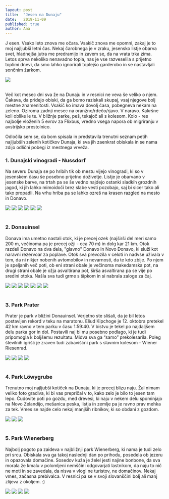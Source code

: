 ```yaml
---
layout: post
title:  "Jesen na Dunaju"
date:   2019-11-09
published: true
author: Ana
---
```


<p class="intro"><span class="dropcap">J</span>
 esen. Vsako leto znova me očara. Vsakič znova me opomni, zakaj je to moj najljubši letni čas. Nekaj čarobnega je v zraku, jesensko listje obarva svet, hladnejša jutra me predramijo in zavem se, da na vrata trka zima. Letos sprva nekoliko nenavadno topla, nas je vse razveselila s prijetno toplimi dnevi, da smo lahko ignorirali toplejšo garderobo in se nastavljali sončnim žarkom.</p> 


<div class="photoset-grid" data-layout="1">
    <img src="{{ '/assets/images/34dunaj/013.jpg' | relative_url }}" data-title="" data-lightbox="gr1">
</div><br/>

Več kot mesec dni sva že na Dunaju in v resnici ne veva še veliko o njem. Čakava, da pridejo obiski, da ga bomo raziskali skupaj, vsaj njegove bolj mestne znamenitosti. Vsakič ko imava dovolj časa, pobegneva nekam na zeleno. Oziroma zadnji mesec na oranžno/rdečo/rjavo. V naravo. Kakršne koli oblike le te. V bližnje parke, peš, tekajoč ali s kolesom. Kolo - res najbolje vloženih 5 evrov za Flixbus, vredno vsega napora ob migriranju v avstrijsko prestolnico. 

Odločila sem se, da bom spisala in predstavila trenutni seznam petih najljubših zelenih kotičkov Dunaja, ki sva jih zaenkrat obiskala in se nama zdijo odlični pobegi iz mestnega vrveža.


### 1. Dunajski vinogradi - Nussdorf

Na severu Dunaja se po hribih tik ob mestu vijejo vinogradi, ki so v jesenskem času še posebno prijetno doživetje. Listje je obarvano v jesenske barve, na trtah pa se še vedno najdejo ostanki sladkih grozdnih jagod, ki jih lahko mimoidoči brez slabe vesti pozobajo, saj bi sicer tako ali tako propadli. Na vrhu hriba pa se lahko ozreš na krasen razgled na mesto in Donavo.


<div class="photoset-grid" data-layout="123">
    <img src="{{ '/assets/images/34dunaj/001.jpg' | relative_url }}" data-title="Na dan vseh svetih sva se med vinogradi spominjala vseh, ki jih danes ni več med nami. Razmišljala sva o lepih spominih na njih in mislila na vse, ki jih izguba še vedno močno boli <3 ..." data-lightbox="gr1">
    <img src="{{ '/assets/images/34dunaj/002.jpg' | relative_url }}" data-title="" data-lightbox="gr1">
    <img src="{{ '/assets/images/34dunaj/017.jpg' | relative_url }}" data-title="Kosilo med trtami." data-lightbox="gr1">
    <img src="{{ '/assets/images/34dunaj/018.jpg' | relative_url }}" data-title="Mali grozdki so ostali pozabljeni na trtah." data-lightbox="gr1">
    <img src="{{ '/assets/images/34dunaj/003.jpg' | relative_url }}" data-title="Pogled na Dunaj in Donavo." data-lightbox="gr1">
    <img src="{{ '/assets/images/34dunaj/004.jpg' | relative_url }}" data-title="" data-lightbox="gr1">
</div><br/>

### 2. Donauinsel 

Donava ima umetno nastali otok, ki je precej ozek (najširši del meri samo 200 m, večinoma pa je precej ožji - cca 70 m) in dolg kar 21 km. Otok razdeli Donavo na dva dela, "glavno" Donavo in Novo Donavo, ki služi kot naravni rezervoar za poplave. Otok sva prevozila v celoti in nadvse uživala v tem, da ni nikjer nobenih avtomobilov in nevarnosti, da te kdo zbije. Po njem je speljanih več poti, ob eni strani obale je večinoma makedamska pot, na drugi strani obale je ožja asvaltirana pot, širša asvaltirana pa se vije po sredini otoka. Našla sva tudi grme s šipkom in si nabrala zaloge za čaj.  


<div class="photoset-grid" data-layout="1231">
    <img src="{{ '/assets/images/34dunaj/023.jpg' | relative_url }}" data-title="" data-lightbox="gr1">
    <img src="{{ '/assets/images/34dunaj/021.jpg' | relative_url }}" data-title="Tudi počitek je potreben." data-lightbox="gr1">
    <img src="{{ '/assets/images/34dunaj/020.jpg' | relative_url }}" data-title="Kako veliiiiiko šipka. Nič dobrega se ne dobi zlahka ali zakaj moraš imeti trnje?" data-lightbox="gr1">
    <img src="{{ '/assets/images/34dunaj/022.jpg' | relative_url }}" data-title="" data-lightbox="gr1">
    <img src="{{ '/assets/images/34dunaj/024.jpg' | relative_url }}" data-title="Ko sva se približevala severu otoka, sva na levi zagledala vinograde med katerimi sva se sprehajala nekaj dni nazaj ..." data-lightbox="gr1">
    <img src="{{ '/assets/images/34dunaj/025.jpg' | relative_url }}" data-title="Danube po angleško, Donau po nemško. :)" data-lightbox="gr1">
    <img src="{{ '/assets/images/34dunaj/026.jpg' | relative_url }}" data-title="Prišla sva do cilja. Pa gremo spet nazaj ..." data-lightbox="gr1">
</div><br/>




### 3. Park Prater 

Prater je park v bližini Donauinsel. Verjetno ste slišali, da je bil letos postavljen rekord v teku na maratonu. Eliud Kipchoge je 12. oktobra pretekel 42 km ravno v tem parku v času 1:59:40. V bistvu je tekel po najdaljšem delu parka gor in dol. Postavili naj bi mu posebno podlago, ki je tudi pripomogla k boljšemu rezultatu. Midva sva ga “samo” prekolesarila. Poleg številnih igrišč je zraven tudi zabaviščni park s slavnim kolesom - Wiener Riesenrad.


<div class="photoset-grid" data-layout="121">
    <img src="{{ '/assets/images/34dunaj/016.jpg' | relative_url }}" data-title="" data-lightbox="gr1">
    <img src="{{ '/assets/images/34dunaj/019.jpg' | relative_url }}" data-title="Po tej dolgi poti parka je tekel Eliud. Gor pa dol." data-lightbox="gr1">
    <img src="{{ '/assets/images/34dunaj/006.jpg' | relative_url }}" data-title="" data-lightbox="gr1">
    <img src="{{ '/assets/images/34dunaj/007.jpg' | relative_url }}" data-title="Reisenrad v ozadju." data-lightbox="gr1">
</div><br/>


### 4. Park Löwygrube 

Trenutno moj najljubši kotiček na Dunaju, ki je precej blizu naju. Žal nimam veliko foto gradiva, ki bi vas prepričal v to, kako zelo je bilo to jesen tam lepo. Čudovite poti po gozdu, med drevesi, ki naju v nekem delu spominjajo na Novo Zelandijo, mešanica peska, listja in zemlje pa je ravno prav mehka za tek. Vmes se najde celo nekaj manjših ribnikov, ki so obdani z gozdom. 

<div class="photoset-grid" data-layout="12">
    <img src="{{ '/assets/images/34dunaj/009.jpg' | relative_url }}" data-title="" data-lightbox="gr1">
    <img src="{{ '/assets/images/34dunaj/010.jpg' | relative_url }}" data-title="" data-lightbox="gr1">
    <img src="{{ '/assets/images/34dunaj/008.jpg' | relative_url }}" data-title="" data-lightbox="gr1">
</div><br/>

### 5. Park Wienerberg 

Najbolj pogoto pa zaideva v najbližnji park Wienerberg, ki nama je tudi zelo pri srcu. Obiskala sva ga takoj naslednji dan po prihodu, posedela ob jezeru in opazovala domačine. Sosedov kuža je želel jesti najine bonbone, da sva morala že kmalu v polomljeni nemščini odgovarjati lastnikom, da naju to nič ne moti in se zavedala, da nisva v vlogi ne turistov, ne domačinov. Nekaj vmes, začasna prebivalca. V resnici pa se v svoji slovanščini bolj ali manj zlijeva z okoljem. :) 


<div class="photoset-grid" data-layout="121">
    <img src="{{ '/assets/images/34dunaj/005.jpg' | relative_url }}" data-title="Prvi obisk parka, prvi vtisi ..." data-lightbox="gr1">
    <img src="{{ '/assets/images/34dunaj/012.jpg' | relative_url }}" data-title="" data-lightbox="gr1">
    <img src="{{ '/assets/images/34dunaj/014.jpg' | relative_url }}" data-title="Še najraje tečeva okoli jezera ob sončnih zahodih. In se ustavljava, ker je treba narediti sliko iz vsakega zornega kota." data-lightbox="gr1">
    <img src="{{ '/assets/images/34dunaj/015.jpg' | relative_url }}" data-title="Sreča je v malih stvareh. Tudi v sončnih zahodih s tvojim najljubšim." data-lightbox="gr1">
</div><br/>



